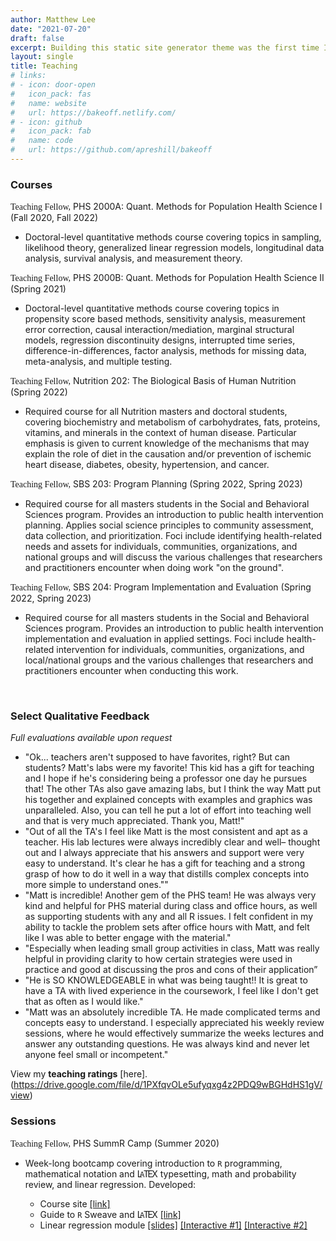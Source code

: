 ```yaml
---
author: Matthew Lee
date: "2021-07-20"
draft: false
excerpt: Building this static site generator theme was the first time I used an Atomic (or Functional) CSS system like Tachyons. It’s a design system that provides very small (which means fast) CSS modules that you can use in your HTML.
layout: single
title: Teaching
# links:
# - icon: door-open
#   icon_pack: fas
#   name: website
#   url: https://bakeoff.netlify.com/
# - icon: github
#   icon_pack: fab
#   name: code
#   url: https://github.com/apreshill/bakeoff
---
```


<style>
.tex sub, .latex sub, .latex sup {
  text-transform: uppercase;
}

.tex sub, .latex sub {
  vertical-align: -0.01ex;
  margin-left: -0.1667em;
  margin-right: -0.125em;
}

.tex, .latex, .tex sub, .latex sub {
  font-size: 1em;
}

.latex sup {
  font-size: 0.85em;
  vertical-align: 0.01em;
  margin-left: -0.36em;
  margin-right: -0.15em;
}
</style>

### Courses

<span style="font-family:Metropolis-SB">Teaching Fellow,</span> PHS 2000A: Quant. Methods for Population Health Science I (Fall 2020, Fall 2022)

*  Doctoral-level quantitative methods course covering topics in sampling, likelihood theory, generalized linear regression models, longitudinal data analysis, survival analysis, and measurement theory.


<span style="font-family:Metropolis-SB">Teaching Fellow,</span> PHS 2000B: Quant. Methods for Population Health Science II (Spring 2021)

*  Doctoral-level quantitative methods course covering topics in propensity score based methods, sensitivity analysis, measurement error correction, causal interaction/mediation, marginal structural models, regression discontinuity designs, interrupted time series, difference-in-differences, factor analysis, methods for missing data, meta-analysis, and multiple testing.  


<span style="font-family:Metropolis-SB">Teaching Fellow,</span> Nutrition 202: The Biological Basis of Human Nutrition (Spring 2022)

*  Required course for all Nutrition masters and doctoral students, covering biochemistry and metabolism of carbohydrates, fats, proteins, vitamins, and minerals in the context of human disease. Particular emphasis is given to current knowledge of the mechanisms that may explain the role of diet in the causation and/or prevention of ischemic heart disease, diabetes, obesity, hypertension, and cancer.

<span style="font-family:Metropolis-SB">Teaching Fellow,</span> SBS 203: Program Planning (Spring 2022, Spring 2023)

*  Required course for all masters students in the Social and Behavioral Sciences program. Provides an introduction to public health intervention planning.  Applies social science principles to community assessment, data collection, and prioritization.  Foci include identifying health-related needs and assets for individuals, communities, organizations, and national groups and will discuss the various challenges that researchers and practitioners encounter when doing work "on the ground".

<span style="font-family:Metropolis-SB">Teaching Fellow,</span> SBS 204: Program Implementation and Evaluation (Spring 2022, Spring 2023)

*  Required course for all masters students in the Social and Behavioral Sciences program. Provides an introduction to public health intervention implementation and evaluation in applied settings. Foci include health-related intervention for individuals, communities, organizations, and local/national groups and the various challenges that researchers and practitioners encounter when conducting this work.



<br>

### Select Qualitative Feedback

*Full evaluations available upon request*

*  "Ok... teachers aren't supposed to have favorites, right? But can students? Matt's labs were my favorite! This kid has a gift for teaching and I hope if he's considering being a professor one day he pursues that! The other TAs also gave amazing labs, but I think the way Matt put his together and explained concepts with examples and graphics was unparalleled. Also, you can tell he put a lot of effort into teaching well and that is very much appreciated. Thank you, Matt!"
*  "Out of all the TA's I feel like Matt is the most consistent and apt as a teacher. His lab lectures were always incredibly clear and well– thought out and I always appreciate that his answers and support were very easy to understand. It's clear he has a gift for teaching and a strong grasp of how to do it well in a way that distills complex concepts into more simple to understand ones.""
*  "Matt is incredible! Another gem of the PHS team! He was always very kind and helpful for PHS material during class and office hours, as well as supporting students with any and all R issues. I felt confident in my ability to tackle the problem sets after office hours with Matt, and felt like I was able to better engage with the material."
*  "Especially when leading small group activities in class, Matt was really helpful in providing clarity to how certain strategies were used in practice and good at discussing the pros and cons of their application”
*  "He is SO KNOWLEDGEABLE in what was being taught!! It is great to have a TA with lived experience in the coursework, I feel like I don't get that as often as I would like."
*  "Matt was an absolutely incredible TA. He made complicated terms and concepts easy to understand. I especially appreciated his weekly review sessions, where he would effectively summarize the weeks lectures and answer any outstanding questions. He was always kind and never let anyone feel small or incompetent."

View my **teaching ratings** [here].(https://drive.google.com/file/d/1PXfqvOLe5ufyqxg4z2PDQ9wBGHdHS1gV/view)



### Sessions

<span style="font-family:Metropolis-SB">Teaching Fellow,</span> PHS SummR Camp (Summer 2020)

* Week-long bootcamp covering introduction to `R` programming, mathematical notation and <span class="latex">L<sup>a</sup>T<sub>e</sub>X</span> typesetting, math and probability review, and linear regression. Developed:

    * Course site [[link]](https://phs-summr2020.netlify.app/)
    * Guide to `R` Sweave and <span class="latex">L<sup>a</sup>T<sub>e</sub>X</span> [[link]](https://phs-summr2020.netlify.app/sweave-guide/guide.pdf)
    * Linear regression module [[slides]](https://phs-summr2020.netlify.app/regressionslides/slides.html#1) [[Interactive #1]](https://phs-summr2020.netlify.app/regressionex1/) [[Interactive #2]](https://phs-summr2020.netlify.app/regressionex2/)


<br><br><br>






